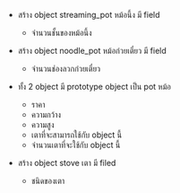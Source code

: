- สร้าง object streaming_pot หม้อนึ้ง มี field
  - จำนวนชั้นของหม้อนึ้ง

- สร้าง object noodle_pot หม้อก๋วยเตี๋ยว มี field
  - จำนวนช่องลวกก๋วยเตี๋ยว
  
- ทั้ง 2 object มี prototype object เป็น pot หม้อ
  - ราคา
  - ความกว้าง
  - ความสูง
  - เตาที่จะสามารถใช้กับ object นี้
  - จำนวนเตาที่จะใช้กับ object นี้
  
- สร้าง object stove เตา มี filed
  - ชนิดของเตา